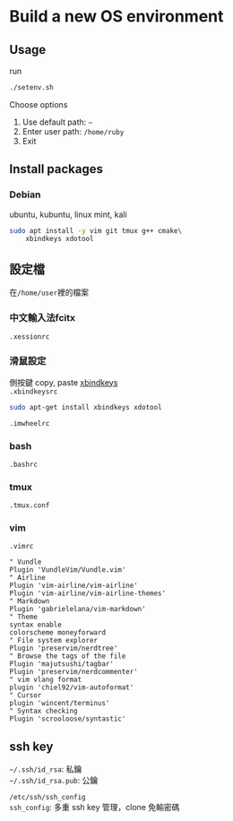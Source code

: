 # Build a new OS environment

## Usage
run
```bash
./setenv.sh
```
Choose options  
  1) Use default path: `~`  
  2) Enter user path: `/home/ruby`  
  3) Exit  


## Install packages
### Debian
ubuntu, kubuntu, linux mint, kali
```bash
sudo apt install -y vim git tmux g++ cmake\
    xbindkeys xdotool
```


## 設定檔
在`/home/user`裡的檔案  

### 中文輸入法fcitx  
`.xessionrc`  

### 滑鼠設定
側按鍵 copy, paste
[xbindkeys](https://steward-fu.github.io/website/phone/n900/maemo/xbindkeys.htm)  
`.xbindkeysrc`  
```bash
sudo apt-get install xbindkeys xdotool
```
`.imwheelrc`  

### bash  
`.bashrc`  

### tmux  
`.tmux.conf`  

### vim  
`.vimrc`  
```vimrc
" Vundle
Plugin 'VundleVim/Vundle.vim'
" Airline
Plugin 'vim-airline/vim-airline'
Plugin 'vim-airline/vim-airline-themes'
" Markdown
Plugin 'gabrielelana/vim-markdown'
" Theme
syntax enable
colorscheme moneyforward
" File system explorer
Plugin 'preservim/nerdtree'
" Browse the tags of the file
Plugin 'majutsushi/tagbar'
Plugin 'preservim/nerdcommenter'
" vim vlang format
plugin 'chiel92/vim-autoformat'
" Cursor
plugin 'wincent/terminus'
" Syntax checking
Plugin 'scrooloose/syntastic'
```




## ssh key
`~/.ssh/id_rsa`: 私鑰  
`~/.ssh/id_rsa.pub`: 公鑰  

`/etc/ssh/ssh_config`  
`ssh_config`: 多重 ssh key 管理，clone 免輸密碼


